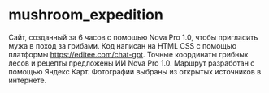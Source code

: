 # mushroom_expedition
Сайт, созданный за 6 часов с помощью Nova Pro 1.0, чтобы пригласить мужа в поход за грибами. Код написан на HTML CSS  с помощью платформы https://editee.com/chat-gpt. Точные координаты грибных лесов и рецепты предложены ИИ  Nova Pro 1.0. Маршрут разработан с помощью Яндекс Карт. Фотографии выбраны из открытых источников в интернете. 
